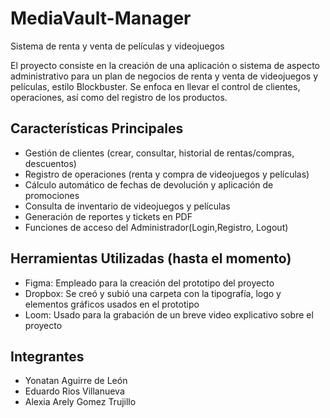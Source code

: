 # MediaVault-Manager
Sistema de renta y venta de películas y videojuegos

El proyecto consiste en la creación de una aplicación o sistema de aspecto administrativo para un plan de negocios de renta y venta de videojuegos y películas, estilo Blockbuster. Se enfoca en llevar el control de clientes, operaciones, así como del registro de los productos.


## **Características Principales**


* Gestión de clientes (crear, consultar, historial de rentas/compras, descuentos)  
* Registro de operaciones (renta y compra de videojuegos y películas)  
* Cálculo automático de fechas de devolución y aplicación de promociones  
* Consulta de inventario de videojuegos y películas  
* Generación de reportes y tickets en PDF  
* Funciones de acceso del Administrador(Login,Registro, Logout)


## **Herramientas Utilizadas (hasta el momento)**


* Figma: Empleado para la creación del prototipo del proyecto  
* Dropbox: Se creó y subió una carpeta con la tipografía, logo y elementos gráficos usados en el prototipo  
* Loom: Usado para la grabación de un breve video explicativo sobre el proyecto


## **Integrantes**


* Yonatan Aguirre de León  
* Eduardo Rios Villanueva  
* Alexia Arely Gomez Trujillo
